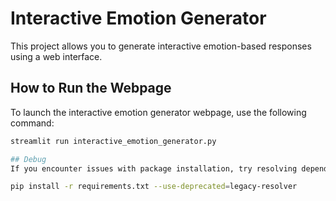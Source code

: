 # Interactive Emotion Generator

This project allows you to generate interactive emotion-based responses using a web interface.

## How to Run the Webpage

To launch the interactive emotion generator webpage, use the following command:

```bash
streamlit run interactive_emotion_generator.py

## Debug
If you encounter issues with package installation, try resolving dependency conflicts with the following command:

pip install -r requirements.txt --use-deprecated=legacy-resolver

